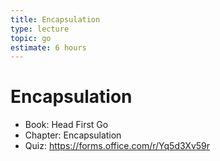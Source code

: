 ```yaml
---
title: Encapsulation
type: lecture
topic: go
estimate: 6 hours
---
```


# Encapsulation

- Book: Head First Go
- Chapter: Encapsulation
- Quiz: https://forms.office.com/r/Yq5d3Xv59r
